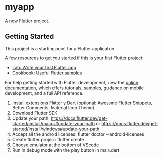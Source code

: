 # myapp

A new Flutter project.

## Getting Started

This project is a starting point for a Flutter application.

A few resources to get you started if this is your first Flutter project:

- [Lab: Write your first Flutter app](https://docs.flutter.dev/get-started/codelab)
- [Cookbook: Useful Flutter samples](https://docs.flutter.dev/cookbook)

For help getting started with Flutter development, view the
[online documentation](https://docs.flutter.dev/), which offers tutorials,
samples, guidance on mobile development, and a full API reference.


1. Install extensions Flutter y Dart (optional: Awesome Flutter Snippets, Better Comments, Material Icon Theme)
2. Download Flutter SDK
3. Update your path: https://docs.flutter.dev/get-started/install/macos#update-your-path or https://docs.flutter.dev/get-started/install/windows#update-your-path
4. Accept all the android licenses: flutter doctor --android-licenses
5. Create flutter project: flutter create <APP NAME>
6. Choose emulator at the bottom of VScode
7. Run in debug mode with the play button in main.dart

